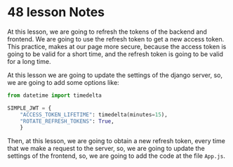# 48 lesson Notes

At this lesson, we are going to refresh the tokens of the backend and frontend. We are going to use the refresh token to get a new access token.
This practice, makes at our page more secure, because the access token is going to be valid for a short time, and the refresh token is going to be valid for a long time.

At this lesson we are going to update the settings of the django server, so, we are going to add some options like:

```python
from datetime import timedelta

SIMPLE_JWT = {
    "ACCESS_TOKEN_LIFETIME": timedelta(minutes=15),
    "ROTATE_REFRESH_TOKENS": True,
    }
```

Then, at this lesson, we are going to obtain a new refresh token, every time that we make a request to the server, so, we are going to update the settings of the frontend, so, we are going to add the code at the file `App.js`.